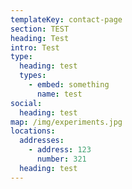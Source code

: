 ```yaml
---
templateKey: contact-page
section: TEST
heading: Test
intro: Test
type:
  heading: test
  types:
    - embed: something
      name: test
social:
  heading: test
map: /img/experiments.jpg
locations:
  addresses:
    - address: 123
      number: 321
  heading: test
---
```


